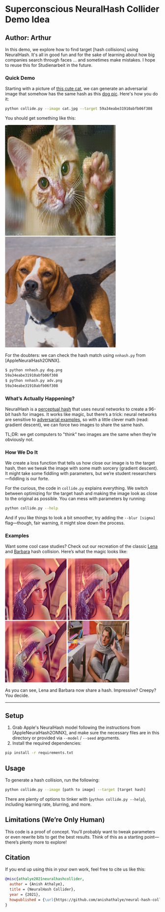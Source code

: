 # Superconscious NeuralHash Collider Demo Idea
## Author: Arthur

In this demo, we explore how to find target [hash collisions] using NeuralHash. It's all in good fun and for the sake of learning about how big companies search through faces ... and sometimes make mistakes.
I hope to reuse this for Studienarbeit in the future.

### Quick Demo

Starting with a picture of [this cute cat](https://github.com/anishathalye/neural-hash-collider/raw/assets/cat.jpg), we can generate an adversarial image that somehow has the same hash as this [dog pic](https://user-images.githubusercontent.com/1328/129860794-e7eb0132-d929-4c9d-b92e-4e4faba9e849.png). Here's how you do it:

```bash
python collide.py --image cat.jpg --target 59a34eabe31910abfb06f308
```

You should get something like this:

![Cat image with NeuralHash](https://raw.githubusercontent.com/anishathalye/assets/master/neural-hash-collider/cat-adv.png) ![Dog image with NeuralHash](https://raw.githubusercontent.com/anishathalye/assets/master/neural-hash-collider/dog.png)

For the doubters: we can check the hash match using `nnhash.py` from [AppleNeuralHash2ONNX].

```bash
$ python nnhash.py dog.png
59a34eabe31910abfb06f308
$ python nnhash.py adv.png
59a34eabe31910abfb06f308
```

### What’s Actually Happening?

NeuralHash is a [perceptual hash](https://en.wikipedia.org/wiki/Perceptual_hashing) that uses neural networks to create a 96-bit hash for images. It works like magic, but there’s a trick: neural networks are sensitive to [adversarial examples](https://arxiv.org/abs/1312.6199), so with a little clever math (read: gradient descent), we can force two images to share the same hash.

TL;DR: we get computers to "think" two images are the same when they’re obviously not.

### How We Do It

We create a loss function that tells us how close our image is to the target hash, then we tweak the image with some math sorcery (gradient descent). It might take some fiddling with parameters, but we’re student researchers—fiddling is our forte. 

For the curious, the code in `collide.py` explains everything. We switch between optimizing for the target hash and making the image look as close to the original as possible. You can mess with parameters by running:

```bash
python collide.py --help
```

And if you like things to look a bit smoother, try adding the `--blur [sigma]` flag—though, fair warning, it might slow down the process.

### Examples

Want some cool case studies? Check out our recreation of the classic [Lena](https://raw.githubusercontent.com/anishathalye/assets/master/neural-hash-collider/lena.png) and [Barbara](https://raw.githubusercontent.com/anishathalye/assets/master/neural-hash-collider/barbara.png) hash collision. Here’s what the magic looks like:

<img width="200" src="https://raw.githubusercontent.com/anishathalye/assets/master/neural-hash-collider/lena.png"></img> <img width="200" src="https://raw.githubusercontent.com/anishathalye/assets/master/neural-hash-collider/lena-adv.png"></img> <img width="200" src="https://raw.githubusercontent.com/anishathalye/assets/master/neural-hash-collider/lena-adv-blur-1.0.png"></img> <img width="200" src="https://raw.githubusercontent.com/anishathalye/assets/master/neural-hash-collider/barbara.png"></img>

As you can see, Lena and Barbara now share a hash. Impressive? Creepy? You decide.

---

## Setup

1. Grab Apple's NeuralHash model following the instructions from [AppleNeuralHash2ONNX], and make sure the necessary files are in this directory or provided via `--model` / `--seed` arguments.
2. Install the required dependencies:

```bash
pip install -r requirements.txt
```

## Usage

To generate a hash collision, run the following:

```bash
python collide.py --image [path to image] --target [target hash]
```

There are plenty of options to tinker with (`python collide.py --help`), including learning rate, blurring, and more.

## Limitations (We’re Only Human)

This code is a proof of concept. You’ll probably want to tweak parameters or even rewrite bits to get the best results. Think of this as a starting point—there’s plenty more to explore!

## Citation

If you end up using this in your own work, feel free to cite us like this:

```bibtex
@misc{athalye2021neuralhashcollider,
  author = {Anish Athalye},
  title = {NeuralHash Collider},
  year = {2021},
  howpublished = {\url{https://github.com/anishathalye/neural-hash-collider}},
}
```
